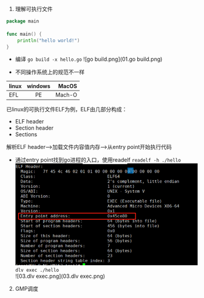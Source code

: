 1. 理解可执行文件
```go
package main

func main() {
    println("hello world!")
}
```
* 编译
`go build -x hello.go`
![go build.png](01.go build.png)

* 不同操作系统上的规范不一样

|linux|windows|MacOS|
|:---|:---:|---:|
EFL|PE|Mach-O|
已linux的可执行文件ELF为例，ELF由几部分构成：

+ ELF header
+ Section header
+ Sections

解析ELF header-->加载文件内容值内存-->从entry point开始执行代码
+ 通过entry point找到go进程的入口，使用readelf
`readelf -h ./hello`
![readelf.png](02.readelf.png)
`dlv exec ./hello`  
![03.dlv exec.png](03.dlv exec.png)
2. GMP调度
